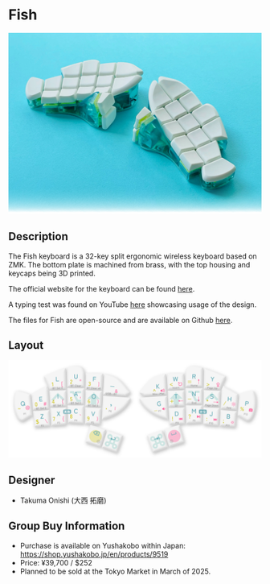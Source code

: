 # Fish
![](./Images/fish_cover.webp)

## Description
The Fish keyboard is a 32-key split ergonomic wireless keyboard based on ZMK. The bottom plate is machined from brass, with the top housing and keycaps being 3D printed.

The official website for the keyboard can be found [here](https://o24.works/fish/).

A typing test was found on YouTube [here](https://www.youtube.com/watch?v=iKSnUOVDimM&t=841s) showcasing usage of the design.

The files for Fish are open-source and are available on Github [here](https://github.com/TakumaOnishi/Fish_Keyboard/tree/main).

## Layout
![](./Images/fish_layout.webp)

## Designer
- Takuma Onishi (大西 拓磨)

## Group Buy Information
- Purchase is available on Yushakobo within Japan: https://shop.yushakobo.jp/en/products/9519
- Price: ¥39,700 / $252
- Planned to be sold at the Tokyo Market in March of 2025.
